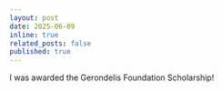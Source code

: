 ```yaml
---
layout: post
date: 2025-06-09
inline: true
related_posts: false
published: true
---
```


I was awarded the Gerondelis Foundation Scholarship!
